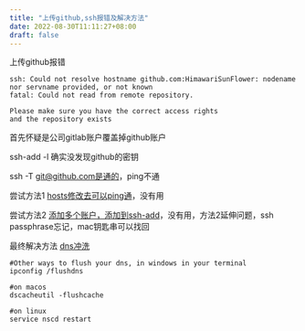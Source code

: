 ```yaml
---
title: "上传github,ssh报错及解决方法"
date: 2022-08-30T11:11:27+08:00
draft: false
---
```



上传github报错
```
ssh: Could not resolve hostname github.com:HimawariSunFlower: nodename nor servname provided, or not known
fatal: Could not read from remote repository.

Please make sure you have the correct access rights
and the repository exists
```

首先怀疑是公司gitlab账户覆盖掉github账户

ssh-add -l 确实没发现github的密钥

ssh -T git@github.com是通的，ping不通

尝试方法1 [hosts修改去可以ping通](https://blog.csdn.net/Thanksgining/article/details/104383480)，没有用


尝试方法2 [添加多个账户，添加到ssh-add](https://lujiahao0708.github.io/p/5c6f02af.html#:~:text=Mac%20%E5%A4%9A%20Git%20%E8%B4%A6%E6%88%B7%E9%85%8D%E7%BD%AE%20%E9%80%9A%E5%B8%B8%E5%85%AC%E5%8F%B8%E4%BB%A3%E7%A0%81%E4%B8%80%E8%88%AC%E6%89%98%E7%AE%A1%E5%9C%A8%E5%85%AC%E5%8F%B8%E8%87%AA%E5%BB%BA%20Gitlab%20%E6%9C%8D%E5%8A%A1%E4%B8%8A%EF%BC%8C%E8%87%AA%E5%B7%B1%E7%9A%84%E4%BB%A3%E7%A0%81%E6%89%98%E7%AE%A1%E5%9C%A8%20GitHub,Coding%20%E8%BF%99%E6%A0%B7%E7%9A%84%E7%BD%91%E7%AB%99%E4%B8%8A%E3%80%82%20Git%20%E8%B4%A6%E6%88%B7%E7%BB%8F%E5%B8%B8%E5%88%87%E6%8D%A2%E9%9D%9E%E5%B8%B8%E4%B8%8D%E6%96%B9%E4%BE%BF%EF%BC%8C%E8%BF%99%E5%B0%B1%E9%9C%80%E8%A6%81%E9%85%8D%E7%BD%AE%E5%A4%9A%E4%B8%AA%20Git%20%E8%B4%A6%E6%88%B7%EF%BC%8C%E4%BB%A5%E5%90%91%E4%B8%8D%E5%90%8C%E7%9A%84%E7%BD%91%E7%AB%99%20push%20%E4%BB%A3%E7%A0%81%E3%80%82)，没有用，方法2延伸问题，ssh passphrase忘记，mac钥匙串可以找回


最终解决方法 [dns冲洗](https://stackoverflow.com/questions/9393409/ssh-could-not-resolve-hostname-github-com-name-or-service-not-known-fatal-th)
```
#Other ways to flush your dns, in windows in your terminal
ipconfig /flushdns

#on macos
dscacheutil -flushcache

#on linux
service nscd restart
```

